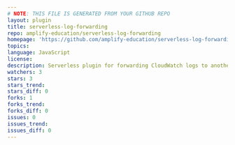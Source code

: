 ```yaml
---
# NOTE: THIS FILE IS GENERATED FROM YOUR GITHUB REPO
layout: plugin
title: serverless-log-forwarding
repo: amplify-education/serverless-log-forwarding
homepage: 'https://github.com/amplify-education/serverless-log-forwarding'
topics: 
language: JavaScript
license: 
description: Serverless plugin for forwarding CloudWatch logs to another Lambda function.
watchers: 3
stars: 3
stars_trend: 
stars_diff: 0
forks: 1
forks_trend: 
forks_diff: 0
issues: 0
issues_trend: 
issues_diff: 0
---
```

